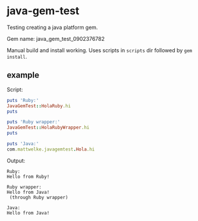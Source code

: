 # java-gem-test

Testing creating a java platform gem. 

Gem name: java_gem_test_0902376782

Manual build and install working. Uses scripts in `scripts` dir followed by `gem install`.

## example

Script:

```ruby
puts 'Ruby:'
JavaGemTest::HolaRuby.hi
puts

puts 'Ruby wrapper:'
JavaGemTest::HolaRubyWrapper.hi
puts

puts 'Java:'
com.mattwelke.javagemtest.Hola.hi
```

Output:

```
Ruby:
Hello from Ruby!

Ruby wrapper:
Hello from Java!
 (through Ruby wrapper)

Java:
Hello from Java!
```
